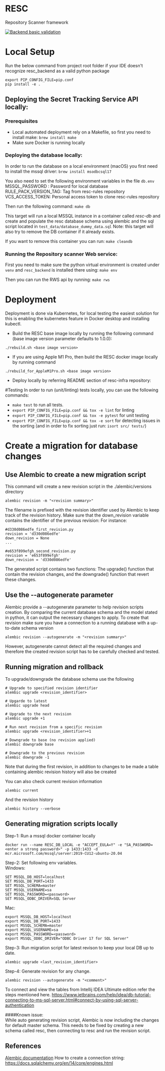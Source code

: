 # RESC
Repository Scanner framework

[![Backend basic validation](https://github.com/ABNAMRO/repository-scanner/actions/workflows/backend-basic-validation.yaml/badge.svg)](https://github.com/ABNAMRO/repository-scanner/actions/workflows/backend-basic-validation.yaml)

# Local Setup
Run the below command from project root folder if your IDE doesn't recognize resc_backend as a valid python package  
```
export PIP_CONFIG_FILE=pip.conf
pip install -e .
```

## Deploying the Secret Tracking Service API locally:

### Prerequisites

- Local automated deployment rely on a Makefile, so first you need to install make:
`brew install make`
- Make sure Docker is running locally

### Deploying the database locally:
In order to run the database on a local environment (macOS) you first need to install the mssql driver:
`brew install msodbcsql17`

You also need to set the following environment variables in the file `db.env`
MSSQL_PASSWORD : Password for local database
RULE_PACK_VERSION_TAG: Tag from resc-rules repository
VCS_ACCESS_TOKEN: Personal access token to clone resc-rules repository

Then run the following command:
`make db`

This target will run a local MSSQL instance in a container called *resc-db* and create and populate the resc database schema using alembic and the sql script located in `test_data/database_dummy_data.sql`
Note: this target will also try to remove the DB container if it already exists.


If you want to remove this container you can run: `make cleandb` 

### Running the Repository scanner Web service:
First you need to make sure the python virtual environment is created under `venv` and `resc_backend` is installed there using:
`make env`

Then you can run the RWS api by running: `make rws`

# Deployment
Deployment is done via Kubernetes, for local testing the easiest solution for this is enabling the kubernetes feature in Docker desktop and installing kubectl.


- Build the RESC base image locally by running the following command (base image version parameter defaults to 1.0.0): 
```
./rebuild.sh <base image version>
```
- If you are using Apple M1 Pro, then build the RESC docker image locally by running command 
```
./rebuild_for_AppleM1Pro.sh <base image version>
```
- Deploy locally by referring README section of resc-infra repository:  


#Testing
In order to run (unit/linting) tests locally, you can use the following commands:
* `make test` to run all tests.
* `export PIP_CONFIG_FILE=pip.conf && tox -e lint` for linting
* `export PIP_CONFIG_FILE=pip.conf && tox -e pytest` for unit testing
* `export PIP_CONFIG_FILE=pip.conf && tox -e sort` for detecting issues in the sorting (and in order to fix sorting just run: `isort src/ tests/`)

# Create a migration for database changes

## Use Alembic to create a new migration script

This command will create a new revision script in the ./alembic/versions directory
```
alembic revision -m "<revision summary>"
```
The filename is prefixed with the revision identifier used by Alembic to keep track of the revision history.
Make sure that the down_revision variable contains the identifier of the previous revision:
For instance:

```
#d330d086edfe_first_revision.py
revision = 'd330d086edfe'
down_revision = None
...

#e653f899efgh_second_revision.py
revision = 'e653f899efgh'
down_revision = 'd330d086edfe'
```

The generated script contains two functions: The upgrade() function that contain the revision changes, and the
downgrade() function that revert these changes.

## Use the --autogenerate parameter

Alembic provide a --autogenerate parameter to help revision scripts creation. By comparing the current database schema
and the model stated in python, it can output the necessary changes to apply. To create that revision make sure you have
a connection to a running database with a up-to-date schema version
```
alembic revision --autogenerate -m "<revision summary>"
```
However, autogenerate cannot detect all the required changes and therefore the created revision script has to be 
carefully checked and tested.

## Running migration and rollback

To upgrade/downgrade the database schema use the following
```
# Upgrade to specified revision identifier
alembic upgrade <revision_identifier>

# Upgarde to latest
alembic upgrade head

# Upgrade to the next revision
alembic upgrade +1

# Run next revision from a specific revision
alembic upgrade <revision_identifier>+1

# Downgrade to base (no revision applied)
alembic downgrade base

# Downgrade to the previous revision
alembic downgrade -1
```
Note that during the first revision, in addition to changes to be made a table containing alembic revision history
will also be created


You can also check current revision information
```
alembic current
```

And the revision history
```
alembic history --verbose
```

## Generating migration scripts locally
Step-1: Run a mssql docker container locally  
```
docker run --name RESC_DB_LOCAL -e "ACCEPT_EULA=Y" -e "SA_PASSWORD=<enter a strong password>" -p 1433:1433 -d mcr.microsoft.com/mssql/server:2019-CU12-ubuntu-20.04
```

Step-2: Set following env variables.  
Windows:
```
SET MSSQL_DB_HOST=localhost
SET MSSQL_DB_PORT=1433
SET MSSQL_SCHEMA=master
SET MSSQL_USERNAME=sa
SET MSSQL_PASSWORD=<password>
SET MSSQL_ODBC_DRIVER=SQL Server
```

Mac:  
```
export MSSQL_DB_HOST=localhost
export MSSQL_DB_PORT=1433
export MSSQL_SCHEMA=master
export MSSQL_USERNAME=sa
export MSSQL_PASSWORD=<password>
export MSSQL_ODBC_DRIVER="ODBC Driver 17 for SQL Server"
```  

Step-3: Run migration script for latest revison to keep your local DB up to date.
```
alembic upgrade <last_revision_identifier>
```

Step-4: Generate revision for any change.  
```
alembic revision --autogenerate -m "<comment>"
```

To connect and view the tables from Intellij IDEA Ultimate edition refer the steps mentioned here.
https://www.jetbrains.com/help/idea/db-tutorial-connecting-to-ms-sql-server.html#connect-by-using-sql-server-authentication  

####Known issue:  
While auto generating revision script, Alembic is now including the changes for default master schema.
This needs to be fixed by creating a new schema called resc, then connecting to resc and run the revision script.


## References
[Alembic documentation](https://alembic.sqlalchemy.org/en/latest/index.html)
How to create a connection string: https://docs.sqlalchemy.org/en/14/core/engines.html